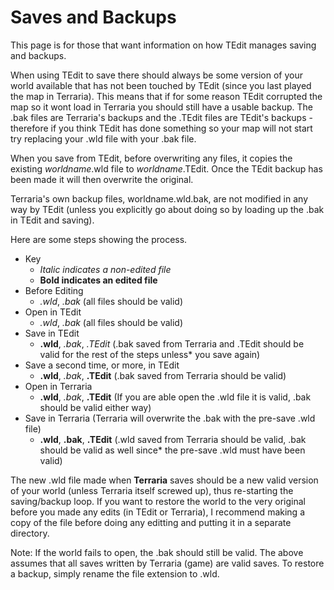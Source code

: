 # Saves and Backups

This page is for those that want information on how TEdit manages saving and backups.

When using TEdit to save there should always be some version of your world available that has not been touched by TEdit \(since you last played the map in Terraria\). This means that if for some reason TEdit corrupted the map so it wont load in Terraria you should still have a usable backup. The .bak files are Terraria's backups and the .TEdit files are TEdit's backups - therefore if you think TEdit has done something so your map will not start try replacing your .wld file with your .bak file.

When you save from TEdit, before overwriting any files, it copies the existing _worldname_.wld file to _worldname_.TEdit. Once the TEdit backup has been made it will then overwrite the original.

Terraria's own backup files, worldname.wld.bak, are not modified in any way by TEdit \(unless you explicitly go about doing so by loading up the .bak in TEdit and saving\).

Here are some steps showing the process.

* Key
  * _Italic indicates a non-edited file_
  * **Bold indicates an edited file**
* Before Editing
  * _.wld_, _.bak_ \(all files should be valid\)
* Open in TEdit
  * _.wld_, _.bak_ \(all files should be valid\)
* Save in TEdit
  * **.wld**, _.bak_, _.TEdit_ \(.bak saved from Terraria and .TEdit should be valid for the rest of the steps unless\* you save again\)
* Save a second time, or more, in TEdit
  * **.wld**, _.bak_, **.TEdit** \(.bak saved from Terraria should be valid\)
* Open in Terraria
  * **.wld**, _.bak_, **.TEdit** \(If you are able open the .wld file it is valid, .bak should be valid either way\)
* Save in Terraria \(Terraria will overwrite the .bak with the pre-save .wld file\)
  * **.wld**, **.bak**, **.TEdit** \(.wld saved from Terraria should be valid, .bak should be valid as well since\* the pre-save .wld must have been valid\)

The new .wld file made when **Terraria** saves should be a new valid version of your world \(unless Terraria itself screwed up\), thus re-starting the saving/backup loop. If you want to restore the world to the very original before you made any edits \(in TEdit or Terraria\), I recommend making a copy of the file before doing any editting and putting it in a separate directory.

Note: If the world fails to open, the .bak should still be valid. The above assumes that all saves written by Terraria \(game\) are valid saves. To restore a backup, simply rename the file extension to .wld.

